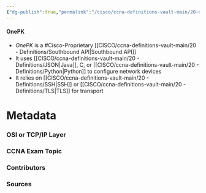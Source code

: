 ```yaml
---
{"dg-publish":true,"permalink":"/cisco/ccna-definitions-vault-main/20-definitions/one-pk/","tags":["defs_ccna"]}
---
```


#### OnePK
- *OnePK* is a #Cisco-Proprietary [[CISCO/ccna-definitions-vault-main/20 - Definitions/Southbound API\|Southbound API]]
- It uses [[CISCO/ccna-definitions-vault-main/20 - Definitions/JSON\|Java]], C, or [[CISCO/ccna-definitions-vault-main/20 - Definitions/Python\|Python]] to configure network devices
- It relies on [[CISCO/ccna-definitions-vault-main/20 - Definitions/SSH\|SSH]] or [[CISCO/ccna-definitions-vault-main/20 - Definitions/TLS\|TLS]] for transport






# Metadata
### OSI or TCP/IP Layer

### CCNA Exam Topic

### Contributors

### Sources
